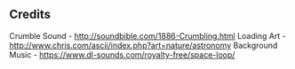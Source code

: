 ## Credits

Crumble Sound - http://soundbible.com/1886-Crumbling.html
Loading Art - http://www.chris.com/ascii/index.php?art=nature/astronomy
Background Music - https://www.dl-sounds.com/royalty-free/space-loop/